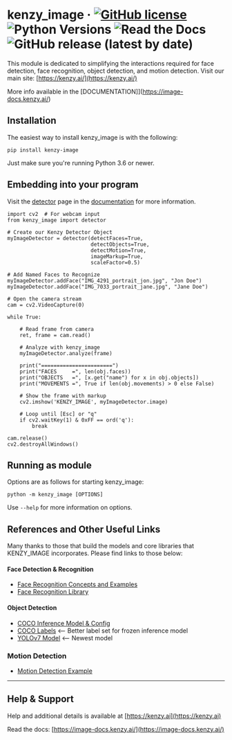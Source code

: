 # kenzy_image &middot; [![GitHub license](https://img.shields.io/github/license/lnxusr1/image_analyzer)](https://github.com/lnxusr1/kenzy_image/blob/master/LICENSE) ![Python Versions](https://img.shields.io/pypi/pyversions/yt2mp3.svg) ![Read the Docs](https://img.shields.io/readthedocs/kenzy_image) ![GitHub release (latest by date)](https://img.shields.io/github/v/release/lnxusr1/kenzy_image)

This module is dedicated to simplifying the interactions required for face detection, face recognition, object detection, and motion detection.  Visit our main site: [https://kenzy.ai/](https://kenzy.ai/)

More info available in the [DOCUMENTATION]](https://image-docs.kenzy.ai/)

## Installation

The easiest way to install kenzy_image is with the following:

```
pip install kenzy-image
```

Just make sure you're running Python 3.6 or newer.

## Embedding into your program

Visit the [detector](https://image-docs.kenzy.ai/en/latest/detector/) page in the [documentation](https://image-docs.kenzy.ai/) for more information.

```
import cv2  # For webcam input
from kenzy_image import detector

# Create our Kenzy Detector Object
myImageDetector = detector(detectFaces=True, 
                           detectObjects=True, 
                           detectMotion=True, 
                           imageMarkup=True, 
                           scaleFactor=0.5)

# Add Named Faces to Recognize
myImageDetector.addFace("IMG_4291_portrait_jon.jpg", "Jon Doe")
myImageDetector.addFace("IMG_7033_portrait_jane.jpg", "Jane Doe")

# Open the camera stream
cam = cv2.VideoCapture(0)

while True:

    # Read frame from camera
    ret, frame = cam.read()

    # Analyze with kenzy_image
    myImageDetector.analyze(frame)

    print("=======================")
    print("FACES     =", len(obj.faces))
    print("OBJECTS   =", [x.get("name") for x in obj.objects])
    print("MOVEMENTS =", True if len(obj.movements) > 0 else False)

    # Show the frame with markup
    cv2.imshow('KENZY_IMAGE', myImageDetector.image)

    # Loop until [Esc] or "q"
    if cv2.waitKey(1) & 0xFF == ord('q'):
        break

cam.release()
cv2.destroyAllWindows()
```

## Running as module

Options are as follows for starting kenzy_image:

```
python -m kenzy_image [OPTIONS]
```

Use ```--help``` for more information on options.

## References and Other Useful Links

Many thanks to those that build the models and core libraries that KENZY_IMAGE incorporates.  Please find links to those below:

#### Face Detection & Recognition

- [Face Recognition Concepts and Examples](https://git.ece.iastate.edu/se_329_cylicon_valley/face_recognition)
- [Face Recognition Library](https://github.com/ageitgey/face_recognition)

#### Object Detection

- [COCO Inference Model &amp; Config](https://github.com/zafarRehan/object_detection_COCO)
- [COCO Labels](https://tech.amikelive.com/node-718/what-object-categories-labels-are-in-coco-dataset/) <-- Better label set for frozen inference model
- [YOLOv7 Model](https://github.com/wongkinyiu/yolov7) <-- Newest model

### Motion Detection

- [Motion Detection Example](https://towardsdatascience.com/image-analysis-for-beginners-creating-a-motion-detector-with-opencv-4ca6faba4b42)

-----

## Help &amp; Support
Help and additional details is available at [https://kenzy.ai](https://kenzy.ai)

Read the docs: [https://image-docs.kenzy.ai/](https://image-docs.kenzy.ai/)